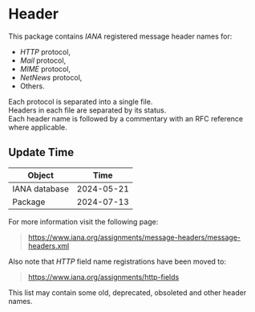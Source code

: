 # Header

This package contains _IANA_ registered message header names for:
* _HTTP_ protocol, 
* _Mail_ protocol,
* _MIME_ protocol, 
* _NetNews_ protocol,
* Others.

Each protocol is separated into a single file.  
Headers in each file are separated by its status.  
Each header name is followed by a commentary with an RFC reference where applicable.    

## Update Time

| Object        | Time       |
|---------------|------------|
| IANA database | 2024-05-21 |
| Package       | 2024-07-13 |


For more information visit the following page:
> https://www.iana.org/assignments/message-headers/message-headers.xml

Also note that _HTTP_ field name registrations have been moved to:
> https://www.iana.org/assignments/http-fields 

This list may contain some old, deprecated, obsoleted and other header names.
